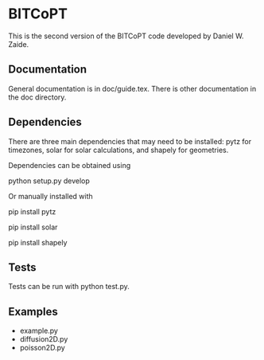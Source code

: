 # BITCoPT
This is the second version of the BITCoPT code developed by Daniel W. Zaide.

## Documentation 
General documentation is in doc/guide.tex. There is other documentation in the doc directory.

## Dependencies
There are three main dependencies that may need to be installed: pytz for timezones, solar for solar calculations, and shapely for geometries.

Dependencies can be obtained using

python setup.py develop

Or manually installed with

pip install pytz

pip install solar

pip install shapely


## Tests
Tests can be run with python test.py.

## Examples

* example.py
* diffusion2D.py
* poisson2D.py

